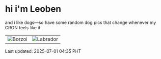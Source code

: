 # hi i'm Leoben

and i like dogs—so have some random dog pics that change whenever my CRON feels like it

|  |  |
|--------|----------|
| ![Borzoi](https://random-dog-vercel.vercel.app/api/random-borzoi?v=1751315725) | ![Labrador](https://random-dog-vercel.vercel.app/api/random-labrador?v=1751315725) |

Last updated: 2025-07-01 04:35 PHT
